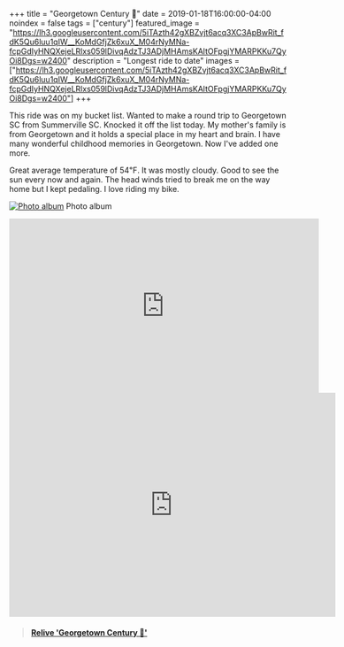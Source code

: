+++
title =  "Georgetown Century 💯"
date = 2019-01-18T16:00:00-04:00
noindex = false
tags = ["century"]
featured_image = "https://lh3.googleusercontent.com/5iTAzth42gXBZvjt6acq3XC3ApBwRit_fdK5Qu6luu1qIW__KoMdGfjZk6xuX_M04rNyMNa-fcpGdIyHNQXejeLRlxs059lDivqAdzTJ3ADjMHAmsKAltOFpgjYMARPKKu7QyOi8Dgs=w2400"
description = "Longest ride to date"
images = ["https://lh3.googleusercontent.com/5iTAzth42gXBZvjt6acq3XC3ApBwRit_fdK5Qu6luu1qIW__KoMdGfjZk6xuX_M04rNyMNa-fcpGdIyHNQXejeLRlxs059lDivqAdzTJ3ADjMHAmsKAltOFpgjYMARPKKu7QyOi8Dgs=w2400"]
+++

This ride was on my bucket list. Wanted to make a round trip to Georgetown SC from Summerville SC. Knocked it off the list today. My mother's family is from Georgetown and it holds a special place in my heart and brain. I have many wonderful childhood memories in Georgetown. Now I've added one more.

Great average temperature of 54℉. It was mostly cloudy. Good to see the sun every now and again. The head winds tried to break me on the way home but I kept pedaling. I love riding my bike.

[![Photo album](https://lh3.googleusercontent.com/UY3yMQgpcRx3voi7N6Z9svbTb8fcQrbo8RlgyRubme4IVdaZzGI4ewsNGx4QqvTUuXFD71GlrjbUencvVJmd6Pii25-rStQJraxX7VfXMFd2HsqF7iGT2Y4YGe_XGIHati51qDTI61E=w2400)](https://photos.app.goo.gl/7ENGVpvqctLnJug7A)
Photo album

<iframe width="560" height="315" src="https://www.youtube.com/embed/ZvKqWZ86Y_g" frameborder="0" allow="accelerometer; autoplay; encrypted-media; gyroscope; picture-in-picture" allowfullscreen></iframe>

<iframe height='405' width='590' frameborder='0' allowtransparency='true' scrolling='no' src='https://www.strava.com/activities/2089983876/embed/f130552f34ade3e237ef36fd2b6f7f233e3b5aac'></iframe>

<blockquote class="embedly-card" data-card-controls="0" data-card-key="f1631a41cb254ca5b035dc5747a5bd75"><h4><a href="https://www.relive.cc/view/2089983876?r=embed-site">Relive 'Georgetown Century 💯'</a></h4></blockquote>
        <script async src="https://cdn.embedly.com/widgets/platform.js" charset="UTF-8"></script>
